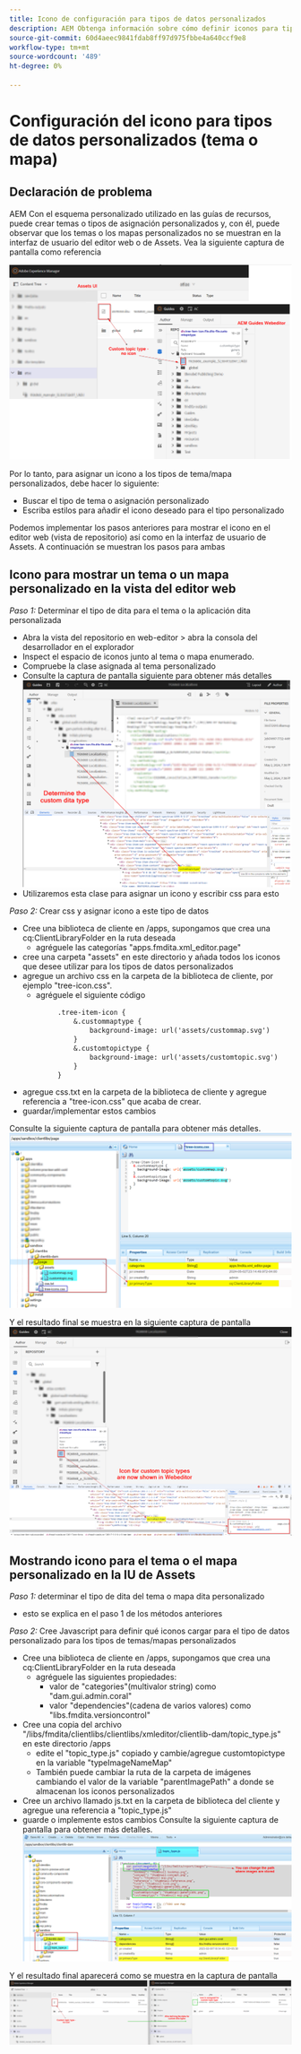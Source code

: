 ```yaml
---
title: Icono de configuración para tipos de datos personalizados
description: AEM Obtenga información sobre cómo definir iconos para tipos de datos personalizados para mostrar su icono en diferentes interfaces de usuario en
source-git-commit: 60d4aeec9841fdab8ff97d975fbbe4a640ccf9e8
workflow-type: tm+mt
source-wordcount: '489'
ht-degree: 0%

---
```


# Configuración del icono para tipos de datos personalizados (tema o mapa)


## Declaración de problema

AEM Con el esquema personalizado utilizado en las guías de recursos, puede crear temas o tipos de asignación personalizados y, con él, puede observar que los temas o los mapas personalizados no se muestran en la interfaz de usuario del editor web o de Assets. Vea la siguiente captura de pantalla como referencia

![captura de pantalla como referencia](../assets/authoring/custom-ditatype-icon-notshown.png)


Por lo tanto, para asignar un icono a los tipos de tema/mapa personalizados, debe hacer lo siguiente:
- Buscar el tipo de tema o asignación personalizado
- Escriba estilos para añadir el icono deseado para el tipo personalizado


Podemos implementar los pasos anteriores para mostrar el icono en el editor web (vista de repositorio) así como en la interfaz de usuario de Assets. A continuación se muestran los pasos para ambas


## Icono para mostrar un tema o un mapa personalizado en la vista del editor web

_Paso 1:_ Determinar el tipo de dita para el tema o la aplicación dita personalizada
- Abra la vista del repositorio en web-editor > abra la consola del desarrollador en el explorador
- Inspect el espacio de iconos junto al tema o mapa enumerado.
- Compruebe la clase asignada al tema personalizado
- Consulte la captura de pantalla siguiente para obtener más detalles ![Ver la captura de pantalla](../assets/authoring/custom-ditatype-icon-knowditatype.png)
- Utilizaremos esta clase para asignar un icono y escribir css para esto

_Paso 2:_ Crear css y asignar icono a este tipo de datos
- Cree una biblioteca de cliente en /apps, supongamos que crea una cq:ClientLibraryFolder en la ruta deseada
   - agréguele las categorías &quot;apps.fmdita.xml_editor.page&quot;
- cree una carpeta &quot;assets&quot; en este directorio y añada todos los iconos que desee utilizar para los tipos de datos personalizados
- agregue un archivo css en la carpeta de la biblioteca de cliente, por ejemplo &quot;tree-icon.css&quot;.
   - agréguele el siguiente código

```
            .tree-item-icon {
                &.custommaptype {
                    background-image: url('assets/custommap.svg')
                }
                &.customtopictype {
                    background-image: url('assets/customtopic.svg')
                }
            }
```

- agregue css.txt en la carpeta de la biblioteca de cliente y agregue referencia a &quot;tree-icon.css&quot; que acaba de crear.
- guardar/implementar estos cambios

Consulte la siguiente captura de pantalla para obtener más detalles.
![Captura de pantalla de referencia](../assets/authoring/custom-ditatype-icon-define-webeditor-styles.png)

Y el resultado final se muestra en la siguiente captura de pantalla
![mostrado en la captura de pantalla](../assets/authoring/custom-ditatype-icon-webeditor-showstyles.png)


## Mostrando icono para el tema o el mapa personalizado en la IU de Assets

_Paso 1:_ determinar el tipo de dita del tema o mapa dita personalizado
- esto se explica en el paso 1 de los métodos anteriores

_Paso 2:_ Cree Javascript para definir qué iconos cargar para el tipo de datos personalizado para los tipos de temas/mapas personalizados
- Cree una biblioteca de cliente en /apps, supongamos que crea una cq:ClientLibraryFolder en la ruta deseada
   - agréguele las siguientes propiedades:
      - valor de &quot;categories&quot;(multivalor string) como &quot;dam.gui.admin.coral&quot;
      - valor &quot;dependencies&quot;(cadena de varios valores) como &quot;libs.fmdita.versioncontrol&quot;
- Cree una copia del archivo &quot;/libs/fmdita/clientlibs/clientlibs/xmleditor/clientlib-dam/topic_type.js&quot; en este directorio /apps
   - edite el &quot;topic_type.js&quot; copiado y cambie/agregue customtopictype en la variable &quot;typeImageNameMap&quot;
   - También puede cambiar la ruta de la carpeta de imágenes cambiando el valor de la variable &quot;parentImagePath&quot; a donde se almacenan los iconos personalizados
- Cree un archivo llamado js.txt en la carpeta de biblioteca del cliente y agregue una referencia a &quot;topic_type.js&quot;
- guarde o implemente estos cambios Consulte la siguiente captura de pantalla para obtener más detalles.
  ![Captura de pantalla de referencia](../assets/authoring/custom-ditatype-icon-define-assetsui-styles.png)

Y el resultado final aparecerá como se muestra en la captura de pantalla ![mostrado en la captura de pantalla](../assets/authoring/custom-ditatype-icon-assetsui-showstyles.png)